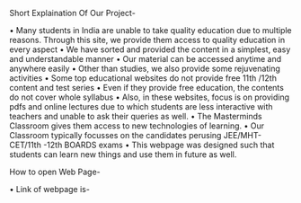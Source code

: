 Short Explaination Of Our Project-

•	Many students in India are unable to take quality education due to multiple reasons. Through this site, we provide them access to quality education in every aspect
•	We have sorted and provided the content in a simplest, easy and understandable manner
•	Our material can be accessed anytime and anywhere easily 
•	Other than studies, we also provide some rejuvenating activities
•	Some top educational websites do not provide free 11th /12th content and test series
•	Even if they provide free education, the contents do not cover whole syllabus
•	Also, in these websites, focus is on providing pdfs and online lectures due to which students are less interactive with teachers and unable to ask their queries as well.
•	The Masterminds Classroom gives them access to new technologies of learning. 
•	Our Classroom typically focusses on the candidates perusing JEE/MHT-CET/11th -12th BOARDS exams
•	This webpage was designed such that students can learn new things and use them in future as well.
 
How to open Web Page-

•	Link of webpage is-
